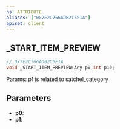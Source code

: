 ```yaml
---
ns: ATTRIBUTE
aliases: ["0x7E2C766ADB2C5F1A"]
apiset: client
---
```

## _START_ITEM_PREVIEW

```c
// 0x7E2C766ADB2C5F1A
void _START_ITEM_PREVIEW(Any p0,int p1);
```

Params: p1 is related to satchel_category

## Parameters
* **p0**:
* **p1**: